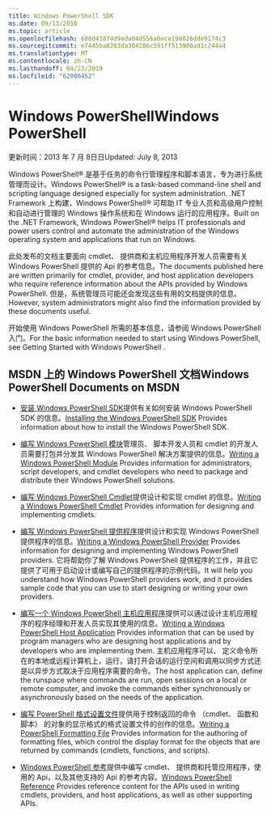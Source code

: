 ```yaml
---
title: Windows PowerShell SDK
ms.date: 09/13/2016
ms.topic: article
ms.openlocfilehash: 600d43874d9eda04d556a0ece198026dde9174c3
ms.sourcegitcommit: e7445ba8203da304286c591ff513900ad1c244a4
ms.translationtype: MT
ms.contentlocale: zh-CN
ms.lasthandoff: 04/23/2019
ms.locfileid: "62080452"
---
```

# <a name="windows-powershell"></a><span data-ttu-id="b5a6c-102">Windows PowerShell</span><span class="sxs-lookup"><span data-stu-id="b5a6c-102">Windows PowerShell</span></span>

<span data-ttu-id="b5a6c-103">更新时间：2013 年 7 月 8日日</span><span class="sxs-lookup"><span data-stu-id="b5a6c-103">Updated: July 8, 2013</span></span>

<span data-ttu-id="b5a6c-104">Windows PowerShell® 是基于任务的命令行管理程序和脚本语言，专为进行系统管理而设计。</span><span class="sxs-lookup"><span data-stu-id="b5a6c-104">Windows PowerShell® is a task-based command-line shell and scripting language designed especially for system administration.</span></span> <span data-ttu-id="b5a6c-105">.NET Framework 上构建，Windows PowerShell® 可帮助 IT 专业人员和高级用户控制和自动进行管理的 Windows 操作系统和在 Windows 运行的应用程序。</span><span class="sxs-lookup"><span data-stu-id="b5a6c-105">Built on the .NET Framework, Windows PowerShell® helps IT professionals and power users control and automate the administration of the Windows operating system and applications that run on Windows.</span></span>

<span data-ttu-id="b5a6c-106">此处发布的文档主要面向 cmdlet、 提供商和主机应用程序开发人员需要有关 Windows PowerShell 提供的 Api 的参考信息。</span><span class="sxs-lookup"><span data-stu-id="b5a6c-106">The documents published here are written primarily for cmdlet, provider, and host application developers who require reference information about the APIs provided by Windows PowerShell.</span></span>
<span data-ttu-id="b5a6c-107">但是，系统管理员可能还会发现这些有用的文档提供的信息。</span><span class="sxs-lookup"><span data-stu-id="b5a6c-107">However, system administrators might also find the information provided by these documents useful.</span></span>

<span data-ttu-id="b5a6c-108">开始使用 Windows PowerShell 所需的基本信息，请参阅 Windows PowerShell 入门。</span><span class="sxs-lookup"><span data-stu-id="b5a6c-108">For the basic information needed to start using Windows PowerShell, see Getting Started with Windows PowerShell .</span></span>

## <a name="windows-powershell-documents-on-msdn"></a><span data-ttu-id="b5a6c-109">MSDN 上的 Windows PowerShell 文档</span><span class="sxs-lookup"><span data-stu-id="b5a6c-109">Windows PowerShell Documents on MSDN</span></span>

- <span data-ttu-id="b5a6c-110">[安装 Windows PowerShell SDK](https://msdn.microsoft.com/en-us/library/ff458115.aspx)提供有关如何安装 Windows PowerShell SDK 的信息。</span><span class="sxs-lookup"><span data-stu-id="b5a6c-110">[Installing the Windows PowerShell SDK](https://msdn.microsoft.com/en-us/library/ff458115.aspx) Provides information about how to install the Windows PowerShell SDK.</span></span>

- <span data-ttu-id="b5a6c-111">[编写 Windows PowerShell 模块](./module/writing-a-windows-powershell-module.md)管理员、 脚本开发人员和 cmdlet 的开发人员需要打包并分发其 Windows PowerShell 解决方案提供的信息。</span><span class="sxs-lookup"><span data-stu-id="b5a6c-111">[Writing a Windows PowerShell Module](./module/writing-a-windows-powershell-module.md) Provides information for administrators, script developers, and cmdlet developers who need to package and distribute their Windows PowerShell solutions.</span></span>

- <span data-ttu-id="b5a6c-112">[编写 Windows PowerShell Cmdlet](./cmdlet/writing-a-windows-powershell-cmdlet.md)提供设计和实现 cmdlet 的信息。</span><span class="sxs-lookup"><span data-stu-id="b5a6c-112">[Writing a Windows PowerShell Cmdlet](./cmdlet/writing-a-windows-powershell-cmdlet.md) Provides information for designing and implementing cmdlets.</span></span>

- <span data-ttu-id="b5a6c-113">[编写 Windows PowerShell 提供程序](./provider/writing-a-windows-powershell-provider.md)提供设计和实现 Windows PowerShell 提供程序的信息。</span><span class="sxs-lookup"><span data-stu-id="b5a6c-113">[Writing a Windows PowerShell Provider](./provider/writing-a-windows-powershell-provider.md) Provides information for designing and implementing Windows PowerShell providers.</span></span> <span data-ttu-id="b5a6c-114">它将帮助你了解 Windows PowerShell 提供程序的工作，并且它提供了可用于启动设计或编写自己的提供程序的示例代码。</span><span class="sxs-lookup"><span data-stu-id="b5a6c-114">It will help you understand how Windows PowerShell providers work, and it provides sample code that you can use to start designing or writing your own providers.</span></span>

- <span data-ttu-id="b5a6c-115">[编写一个 Windows PowerShell 主机应用程序](./hosting/writing-a-windows-powershell-host-application.md)提供可以通过设计主机应用程序的程序经理和开发人员实现其使用的信息。</span><span class="sxs-lookup"><span data-stu-id="b5a6c-115">[Writing a Windows PowerShell Host Application](./hosting/writing-a-windows-powershell-host-application.md) Provides information that can be used by program managers who are designing host applications and by developers who are implementing them.</span></span> <span data-ttu-id="b5a6c-116">主机应用程序可以、 定义命令所在的本地或远程计算机上，运行，请打开会话的运行空间和调用以同步方式还是以异步方式取决于应用程序需要的命令。</span><span class="sxs-lookup"><span data-stu-id="b5a6c-116">The host application can, define the runspace where commands are run, open sessions on a local or remote computer, and invoke the commands either synchronously or asynchronously based on the needs of the application.</span></span>

- <span data-ttu-id="b5a6c-117">[编写 PowerShell 格式设置文件](./format/writing-a-powershell-formatting-file.md)提供用于控制返回的命令 （cmdlet、 函数和脚本） 的对象的显示格式的格式设置文件的创作的信息。</span><span class="sxs-lookup"><span data-stu-id="b5a6c-117">[Writing a PowerShell Formatting File](./format/writing-a-powershell-formatting-file.md) Provides information for the authoring of formatting files, which control the display format for the objects that are returned by commands (cmdlets, functions, and scripts).</span></span>

- <span data-ttu-id="b5a6c-118">[Windows PowerShell 参考](./windows-powershell-reference.md)提供中编写 cmdlet、 提供商和托管应用程序，使用的 Api，以及其他支持的 Api 的参考内容。</span><span class="sxs-lookup"><span data-stu-id="b5a6c-118">[Windows PowerShell Reference](./windows-powershell-reference.md) Provides reference content for the APIs used in writing cmdlets, providers, and host applications, as well as other supporting APIs.</span></span>
